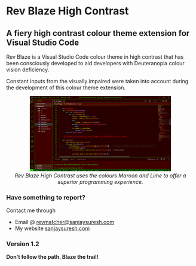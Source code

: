 # Rev Blaze High Contrast
## A fiery high contrast colour theme extension for Visual Studio Code

Rev Blaze is a Visual Studio Code colour theme in high contrast that has been consciously developed to aid developers with Deuteranopia colour vision deficiency.

Constant inputs from the visually impaired were taken into account during the development of this colour theme extension.
<p align="center">
<img style="width: 75%; height: auto;" src="https://github.com/rapidcompiler/rev-blaze-high-contrast/blob/master/readme-image.png" alt="Rev Blaze High Contrast" />
  <br>
<i>Rev Blaze High Contrast uses the colours Maroon and Lime to offer a superior programming experience.</i>
</p>

### Have something to report?
Contact me through
* Email @ revmatcher@sanjaysuresh.com
* My website [sanjaysuresh.com](https://sanjaysuresh.com)

### Version 1.2
**Don't follow the path. Blaze the trail!**

